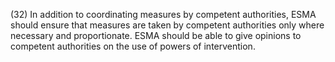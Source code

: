(32) In addition to coordinating measures by competent authorities, ESMA should ensure that measures are taken by competent authorities only where necessary and proportionate. ESMA should be able to give opinions to competent authorities on the use of powers of intervention.
